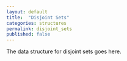 ```yaml
---
layout: default
title:  "Disjoint Sets"
categories: structures
permalink: disjoint_sets
published: false
---
```


The data structure for disjoint sets goes here.
